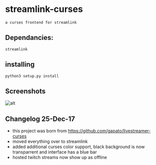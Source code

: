 # streamlink-curses

	a curses frontend for streamlink

## Dependancies:

	streamlink

## installing

	python3 setup.py install

## Screenshots

![alt](https://user-images.githubusercontent.com/7925769/34339583-bd81a3dc-e93b-11e7-9913-f983b06b6df8.png)


## Changelog 25-Dec-17

- this project was born from https://github.com/gapato/livestreamer-curses
- moved everything over to streamlink
- added additional curses color support, black background is now transparrent and interface has a blue bar
- hosted twitch streams now show up as offline

